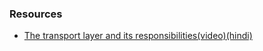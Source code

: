 ### Resources
- [The transport layer and its responsibilities(video)(hindi)](https://youtu.be/kAty4mKczEg)
